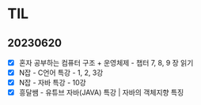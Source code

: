 # TIL

## 20230620

- [x]  혼자 공부하는 컴퓨터 구조 + 운영체제 - 챕터 7, 8, 9 장 읽기
- [x]  N잡 - C언어 특강 - 1, 2, 3강
- [x]  N잡 - 자바 특강 - 10강
- [x]  흥달쌤 - 유튜브 자바(JAVA) 특강 | 자바의 객체지향 특징